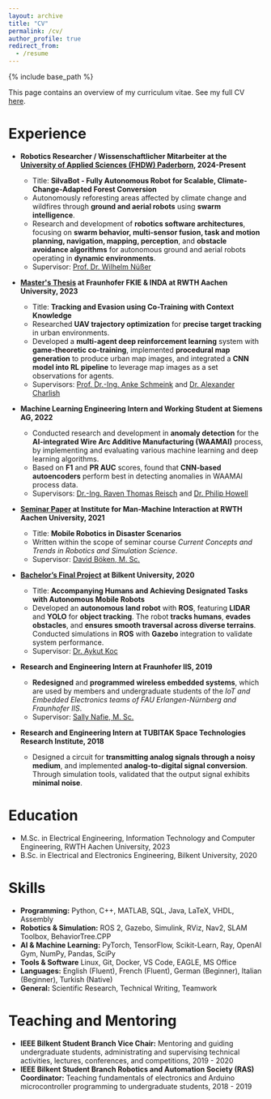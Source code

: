 ```yaml
---
layout: archive
title: "CV"
permalink: /cv/
author_profile: true
redirect_from:
  - /resume
---
```


{% include base_path %}

This page contains an overview of my curriculum vitae. See my full CV [here](/files/Resume_Oguz_Altan.pdf).

Experience
======

* **Robotics Researcher / Wissenschaftlicher Mitarbeiter at the [University of Applied Sciences (FHDW) Paderborn](https://www.fhdw.de/en), 2024-Present**
  * Title: **SilvaBot - Fully Autonomous Robot for Scalable, Climate-Change-Adapted Forest Conversion**
  * Autonomously reforesting areas affected by climate change and wildfires through **ground and aerial robots** using **swarm intelligence**.
  * Research and development of **robotics software architectures**, focusing on **swarm behavior, multi-sensor fusion, task and motion planning, navigation, mapping, perception**, and **obstacle avoidance algorithms** for autonomous ground and aerial robots operating in **dynamic environments**.
  <!-- * Demonstrated improved agent contextual awareness in urban environments, enabling effective tracking and evasion behaviors. -->
  * Supervisor: [Prof. Dr. Wil­helm Nü­ßer](https://www.fhdw.de/hochschulteam/n%C3%BC%C3%9Fer)

* **[Master's Thesis](https://github.com/oguzaltan/Tracking-and-Evasion-using-Co-Training-with-Context-Knowledge) at Fraunhofer FKIE & INDA at RWTH Aachen University, 2023**
  * Title: **Tracking and Evasion using Co-Training with Context Knowledge**
  * Researched **UAV trajectory optimization** for **precise target tracking** in urban environments.
  * Developed a **multi-agent deep reinforcement learning** system with **game-theoretic co-training**, implemented **procedural map generation** to produce urban map images, and integrated a **CNN model into RL pipeline** to leverage map images as a set observations for agents. 
  <!-- * Demonstrated improved agent contextual awareness in urban environments, enabling effective tracking and evasion behaviors. -->
  * Supervisors: [Prof. Dr.-Ing. Anke Schmeink](https://www.inda.rwth-aachen.de/cms/INDA/Die-Organisationseinheit/Team/~bgmvjw/Anke-Schmeink/lidx/1/) and [Dr. Alexander Charlish](https://www.inda.rwth-aachen.de/cms/INDA/Die-Organisationseinheit/Team/~bgmuwy/Alexander-Charlish/lidx/1/)

* **Machine Learning Engineering Intern and Working Student at Siemens AG, 2022**
  * Conducted research and development in **anomaly detection** for the **AI-integrated Wire Arc Additive Manufacturing (WAAMAI)** process, by implementing and evaluating various machine learning and deep learning algorithms.
  * Based on **F1** and **PR AUC** scores, found that **CNN-based autoencoders** perform best in detecting anomalies in WAAMAI process data.
  * Supervisors: [Dr.-Ing. Raven Thomas Reisch](https://scholar.google.de/citations?user=HBc4t6QAAAAJ&hl=de) and [Dr. Philip Howell](https://www.birmingham.ac.uk/university/colleges/eps/eps-community/alumni-profiles-new/physics-astronomy/philip-howell)

* **[Seminar Paper](https://github.com/oguzaltan/Mobile_Robotics_in_Disaster_Scenarios) at Institute for Man-Machine Interaction at RWTH Aachen University, 2021**
  * Title: **Mobile Robotics in Disaster Scenarios**
  * Written within the scope of seminar course *Current Concepts and Trends in Robotics and Simulation Science*.
  * Supervisor: [David Böken, M. Sc.](https://www.mmi.rwth-aachen.de/)

* **[Bachelor’s Final Project](https://github.com/oguzaltan/Tag-A-Long-Robot) at Bilkent University, 2020**
  * Title: **Accompanying Humans and Achieving Designated Tasks with Autonomous Mobile Robots**
  * Developed an **autonomous land robot** with **ROS**, featuring **LIDAR** and **YOLO** for **object tracking**. The robot **tracks humans**, **evades obstacles**, and **ensures smooth traversal across diverse terrains**. Conducted simulations in **ROS** with **Gazebo** integration to validate system performance.
  * Supervisor: [Dr. Aykut Koc](http://aykut.koc.bilkent.edu.tr/)

* **Research and Engineering Intern at Fraunhofer IIS, 2019**
  * **Redesigned** and **programmed** **wireless embedded systems**, which are used by members and undergraduate students of the *IoT and Embedded Electronics teams of FAU Erlangen-Nürnberg and Fraunhofer IIS*.
  * Supervisor: [Sally Nafie, M. Sc.](https://www.like.tf.fau.de/person/m-sc-sally-nafie/)

* **Research and Engineering Intern at TUBITAK Space Technologies Research Institute, 2018**
  * Designed a circuit for **transmitting analog signals through a noisy medium**, and implemented **analog-to-digital signal conversion**. Through simulation tools, validated that the output signal exhibits **minimal noise**.
  <!-- * Supervisors: Professor Hub -->

Education
======
* M.Sc. in Electrical Engineering, Information Technology and Computer Engineering, RWTH Aachen University, 2023
* B.Sc. in Electrical and Electronics Engineering, Bilkent University, 2020

Skills
======
<!-- * Skill 1
* Skill 2
  * Sub-skill 2.1
  * Sub-skill 2.2
  * Sub-skill 2.3
* Skill 3 -->

* **Programming:** Python, C++, MATLAB, SQL, Java, LaTeX, VHDL, Assembly
* **Robotics & Simulation:** ROS 2, Gazebo, Simulink, RViz, Nav2, SLAM Toolbox, BehaviorTree.CPP
* **AI & Machine Learning:** PyTorch, TensorFlow, Scikit-Learn, Ray, OpenAI Gym, NumPy, Pandas, SciPy
* **Tools & Software** Linux, Git, Docker, VS Code, EAGLE, MS Office
* **Languages:** English (Fluent), French (Fluent), German (Beginner), Italian (Beginner), Turkish (Native)
* **General:** Scientific Research, Technical Writing, Teamwork

<!-- Publications
======
  <ul>{% for post in site.publications reversed %}
    {% include archive-single-cv.html %}
  {% endfor %}</ul> -->
  
<!-- Talks
======
  <ul>{% for post in site.talks reversed %}
    {% include archive-single-talk-cv.html  %}
  {% endfor %}</ul> -->
  
<!-- Teaching
======
  <ul>{% for post in site.teaching reversed %}
    {% include archive-single-cv.html %}
  {% endfor %}</ul> -->
  
Teaching and Mentoring 
======
* **IEEE Bilkent Student Branch Vice Chair:** Mentoring and guiding undergraduate students, administrating and supervising technical activities, lectures, conferences, and competitions, 2019 - 2020
* **IEEE Bilkent Student Branch Robotics and Automation Society (RAS) Coordinator:** Teaching fundamentals of electronics and Arduino microcontroller programming to undergraduate students, 2018 - 2019
